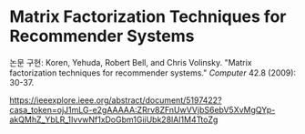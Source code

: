 # Matrix Factorization Techniques for Recommender Systems



논문 구현: Koren, Yehuda, Robert Bell, and Chris Volinsky. "Matrix factorization techniques for recommender systems." *Computer* 42.8 (2009): 30-37.

https://ieeexplore.ieee.org/abstract/document/5197422?casa_token=ojJ1mLG-e2gAAAAA:ZRrv8ZFnUwVVjbS6ebV5XvMgQYp-akQMhZ_YbLR_1IvvwNf1xDoGbm1GiiUbk28lAI1M4TtoZg